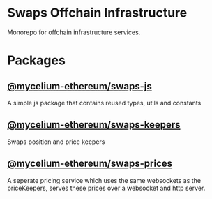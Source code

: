 # Swaps Offchain Infrastructure
Monorepo for offchain infrastructure services.

# Packages
## [@mycelium-ethereum/swaps-js](packages/swaps-js)
A simple js package that contains reused types, utils and constants

## [@mycelium-ethereum/swaps-keepers](packages/swaps-keepers)
Swaps position and price keepers

## [@mycelium-ethereum/swaps-prices](packages/swaps-prices)
A seperate pricing service which uses the same websockets as the priceKeepers, serves these prices over a websocket and http server.
